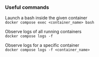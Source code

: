 ### Useful commands
Launch a bash inside the given container\
`docker compose exec <container_name> bash`

Observe logs of all running containers\
`docker compose logs -f`

Observe logs for a specific container\
`docker compose logs -f <container_name>`
